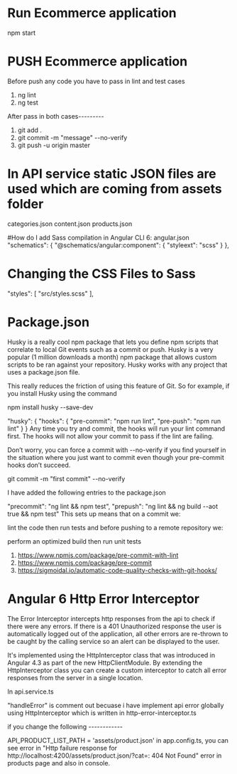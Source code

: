 # Run Ecommerce application
npm start

# PUSH Ecommerce application
Before push any code you have to pass in lint and test cases
1. ng lint
2. ng test

After pass in both cases---------

1. git add .
2. git commit -m "message" --no-verify
3. git push -u origin master

# In  API service static JSON files are used which are coming from assets folder
categories.json
content.json
products.json

#How do I add Sass compilation in Angular CLI 6: angular.json
"schematics": {
        "@schematics/angular:component": {
          "styleext": "scss"
        }
},
# Changing the CSS Files to Sass
"styles": [
              "src/styles.scss"
          ],


# Package.json

Husky is a really cool npm package that lets you define npm scripts that correlate to local Git events such as a commit or push.
Husky is a very popular (1 million downloads a month) npm package that allows custom scripts to be ran against your repository. Husky works with any project that uses a package.json file.

This really reduces the friction of using this feature of Git. So for example, if you install Husky using the command

npm install husky --save-dev


"husky": {
    "hooks": {
      "pre-commit": "npm run lint",
      "pre-push": "npm run lint"
    }
}
Any time you try and commit, the hooks will run your lint command first. The hooks will not allow your commit to pass if the lint are failing.

Don’t worry, you can force a commit with --no-verify if you find yourself in the situation where you just want to commit even though your pre-commit hooks don’t succeed.

git commit -m "first commit" --no-verify


I have added the following entries to the package.json

"precommit": "ng lint && npm test",
"prepush": "ng lint && ng build --aot true && npm test"
This sets up means that on a commit we:

lint the code
then run tests
and before pushing to a remote repository we:

perform an optimized build
then run unit tests

1. https://www.npmjs.com/package/pre-commit-with-lint
2. https://www.npmjs.com/package/pre-commit
3. https://sigmoidal.io/automatic-code-quality-checks-with-git-hooks/

# Angular 6 Http Error Interceptor

The Error Interceptor intercepts http responses from the api to check if there were any errors. If there is a 401 Unauthorized response the user is automatically logged out of the application, all other errors are re-thrown to be caught by the calling service so an alert can be displayed to the user.

It's implemented using the HttpInterceptor class that was introduced in Angular 4.3 as part of the new HttpClientModule. By extending the HttpInterceptor class you can create a custom interceptor to catch all error responses from the server in a single location.

In api.service.ts

"handleError" is comment out becuase i have implement api error globally using HttpInterceptor which is written in http-error-interceptor.ts

if you change the following ------------

API_PRODUCT_LIST_PATH = 'assets/product.json' in app.config.ts, you can see error in "Http failure response for http://localhost:4200/assets/product.json/?cat=: 404 Not Found" error in products page and also in console.


